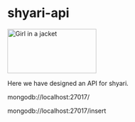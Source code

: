 # shyari-api
<img src="https://encrypted-tbn0.gstatic.com/images?q=tbn:ANd9GcRqZcOs96d8qJXy82LXn4X6gKSCDcVBjqpoBQ&usqp=CAU" alt="Girl in a jacket" width="200" height="100">

 Here we have designed an API for shyari.
 
 mongodb://localhost:27017/
 
 mongodb://localhost:27017/insert
